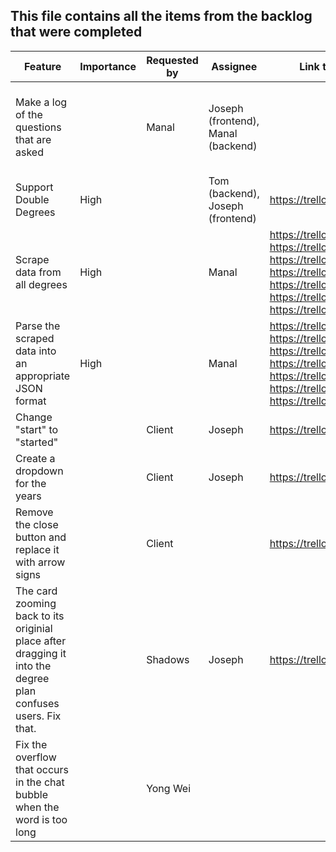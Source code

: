 ## This file contains all the items from the backlog that were completed

Feature | Importance | Requested by | Assignee | Link to Trello Card | Comments
--- | --- | --- | --- | --- | ---
Make a log of the questions that are asked | | Manal | Joseph (frontend), Manal (backend)| |This is a feature that is present by default through Google Hummingbird
Support Double Degrees | High | | Tom (backend), Joseph (frontend) | https://trello.com/c/XkKu7Pwm |  
Scrape data from all degrees | High | | Manal | https://trello.com/c/jmmV6eCJ, https://trello.com/c/yF19knzr, https://trello.com/c/LOu2XH6g, https://trello.com/c/LIPv5gvS, https://trello.com/c/vJeqP5P2, https://trello.com/c/YuagIYaW, https://trello.com/c/R39j2Yry | Broken down by college because that is how it was done
Parse the scraped data into an appropriate JSON format | High | | Manal | https://trello.com/c/jmmV6eCJ, https://trello.com/c/yF19knzr, https://trello.com/c/LOu2XH6g, https://trello.com/c/LIPv5gvS, https://trello.com/c/vJeqP5P2, https://trello.com/c/YuagIYaW, https://trello.com/c/R39j2Yry | Broken down by college because that is how it was done
Change "start" to "started" |  | Client | Joseph | https://trello.com/c/7mxap6j7 |
Create a dropdown for the years |  | Client | Joseph | https://trello.com/c/7mxap6j7 |
Remove the close button and replace it with arrow signs | | Client | | https://trello.com/c/7mxap6j7 | 
The card zooming back to its originial place after dragging it into the degree plan confuses users. Fix that. | | Shadows | Joseph | https://trello.com/c/7mxap6j7 |
Fix the overflow that occurs in the chat bubble when the word is too long | | Yong Wei | | | 



